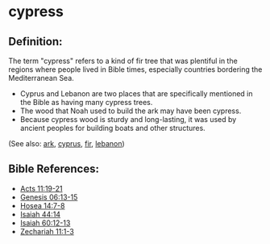 # cypress #

## Definition: ##

The term "cypress" refers to a kind of fir tree that was plentiful in the regions where people lived in Bible times, especially countries bordering the Mediterranean Sea.

* Cyprus and Lebanon are two places that are specifically mentioned in the Bible as having many cypress trees.
* The wood that Noah used to build the ark may have been cypress.
* Because cypress wood is sturdy and long-lasting, it was used by ancient peoples for building boats and other structures.

(See also: [ark](../other/ark.md), [cyprus](../other/cyprus.md),  [fir](../other/fir.md), [lebanon](../other/lebanon.md))

## Bible References: ##

* [Acts 11:19-21](https://door43.org/en/bible/notes/act/11/19)
* [Genesis 06:13-15](https://door43.org/en/bible/notes/gen/06/13)
* [Hosea 14:7-8](https://door43.org/en/bible/notes/hos/14/07)
* [Isaiah 44:14](https://door43.org/en/bible/notes/isa/44/14)
* [Isaiah 60:12-13](https://door43.org/en/bible/notes/isa/60/12)
* [Zechariah 11:1-3](https://door43.org/en/bible/notes/zec/11/01)

